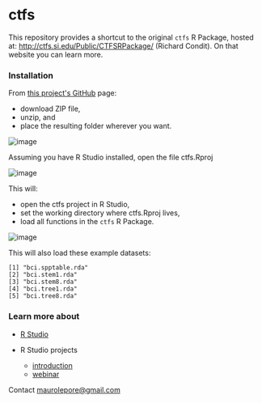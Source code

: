 ctfs
================

This repository provides a shortcut to the original `ctfs` R Package, hosted at: <http://ctfs.si.edu/Public/CTFSRPackage/> (Richard Condit). On that website you can learn more.

### Installation

From [this project's GitHub](https://github.com/forestgeo/ctfs) page:

-   download ZIP file,
-   unzip, and
-   place the resulting folder wherever you want.

![image](https://cloud.githubusercontent.com/assets/5856545/23711748/bf594652-03ee-11e7-9c21-97c870da99af.png)

Assuming you have R Studio installed, open the file ctfs.Rproj

![image](https://cloud.githubusercontent.com/assets/5856545/23595092/295c4a94-01ed-11e7-89da-3121848d54ca.png)

This will:

-   open the ctfs project in R Studio,
-   set the working directory where ctfs.Rproj lives,
-   load all functions in the `ctfs` R Package.

![image](https://cloud.githubusercontent.com/assets/5856545/23595404/96d75882-01ef-11e7-8703-c8e2791850a8.png)

This will also load these example datasets:

    [1] "bci.spptable.rda"  
    [2] "bci.stem1.rda"     
    [3] "bci.stem8.rda"     
    [4] "bci.tree1.rda"     
    [5] "bci.tree8.rda"     

### Learn more about

-   [R Studio](https://www.rstudio.com/resources/webinars/rstudio-essentials-webinar-series-part-1/)

-   R Studio projects

    -   [introduction](https://support.rstudio.com/hc/en-us/articles/200526207-Using-Projects)
    -   [webinar](https://www.rstudio.com/resources/webinars/rstudio-essentials-webinar-series-managing-change-part-1/)

Contact <maurolepore@gmail.com>
